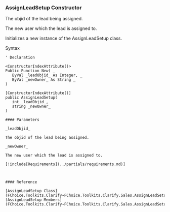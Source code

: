 ﻿### AssignLeadSetup Constructor

The objid of the lead being assigned.

The new user which the lead is assigned to.

Initializes a new instance of the AssignLeadSetup class.

Syntax

```vbnet
' Declaration

<ConstructorIndexAttribute()>
Public Function New( _
   ByVal _leadObjid_ As Integer, _
   ByVal _newOwner_ As String _
)

[ConstructorIndexAttribute()]
public AssignLeadSetup( 
   int _leadObjid_,
   string _newOwner_
)

#### Parameters

_leadObjid_

The objid of the lead being assigned.

_newOwner_

The new user which the lead is assigned to.

[!include[Requirements](../partials/requirements.md)]



#### Reference

[AssignLeadSetup Class](FChoice.Toolkits.Clarify~FChoice.Toolkits.Clarify.Sales.AssignLeadSetup.md)  
[AssignLeadSetup Members](FChoice.Toolkits.Clarify~FChoice.Toolkits.Clarify.Sales.AssignLeadSetup_members.md)